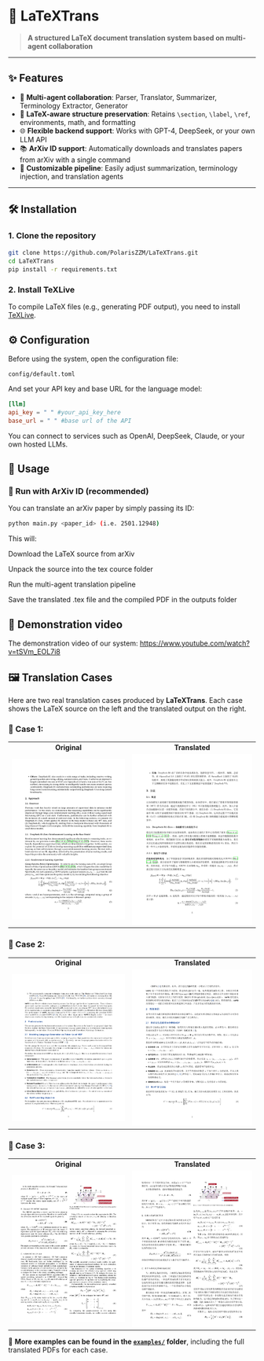 
# 🚀 LaTeXTrans

> **A structured LaTeX document translation system based on multi-agent collaboration**


---

## ✨ Features

- 🧠 **Multi-agent collaboration**: Parser, Translator, Summarizer, Terminology Extractor, Generator  
- 📄 **LaTeX-aware structure preservation**: Retains `\section`, `\label`, `\ref`, environments, math, and formatting  
- 🌐 **Flexible backend support**: Works with GPT-4, DeepSeek, or your own LLM API  
- 📚 **ArXiv ID support**: Automatically downloads and translates papers from arXiv with a single command  
- 🧰 **Customizable pipeline**: Easily adjust summarization, terminology injection, and translation agents  

---

## 🛠️ Installation

### 1. Clone the repository

```bash
git clone https://github.com/PolarisZZM/LaTeXTrans.git
cd LaTeXTrans
pip install -r requirements.txt
```

### 2. Install TeXLive

To compile LaTeX files (e.g., generating PDF output), you need to install [TeXLive](https://www.tug.org/texlive/).

## ⚙️ Configuration

Before using the system, open the configuration file:

```arduino
config/default.toml
```


And set your API key and base URL for the language model:

```toml
[llm]
api_key = " " #your_api_key_here
base_url = " " #base url of the API
```

You can connect to services such as OpenAI, DeepSeek, Claude, or your own hosted LLMs.

## 🚀 Usage

### 🔹 Run with ArXiv ID (recommended)

You can translate an arXiv paper by simply passing its ID:

```bash
python main.py <paper_id> (i.e. 2501.12948)
```

This will:

Download the LaTeX source from arXiv

Unpack the source into the tex cource folder

Run the multi-agent translation pipeline

Save the translated .tex file and the compiled PDF in the outputs folder

## 💬 Demonstration video

The demonstration video of our system: https://www.youtube.com/watch?v=tSVm_EOL7i8

## 🖼️ Translation Cases

Here are two real translation cases produced by **LaTeXTrans**. Each case shows the LaTeX source on the left and the translated output on the right.

### 📄 Case 1: 

<table>
  <tr>
    <td align="center"><b>Original</b></td>
    <td align="center"><b>Translated</b></td>
  </tr>
  <tr>
    <td><img src="examples/case1src.png" width="100%"></td>
    <td><img src="examples/case1ch.png" width="100%"></td>
  </tr>
</table>

### 📄 Case 2: 

<table>
  <tr>
    <td align="center"><b>Original</b></td>
    <td align="center"><b>Translated</b></td>
  </tr>
  <tr>
    <td><img src="examples/case2src.png" width="100%"></td>
    <td><img src="examples/case2ch.png" width="100%"></td>
  </tr>
</table>

### 📄 Case 3: 

<table>
  <tr>
    <td align="center"><b>Original</b></td>
    <td align="center"><b>Translated</b></td>
  </tr>
  <tr>
    <td><img src="examples/case3src.png" width="100%"></td>
    <td><img src="examples/case3ch.png" width="100%"></td>
  </tr>
</table>


📂 **More examples can be found in the [`examples/`](examples/) folder**, including the full translated PDFs for each case.
